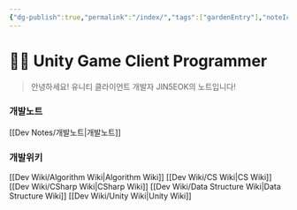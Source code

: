 ```yaml
---
{"dg-publish":true,"permalink":"/index/","tags":["gardenEntry"],"noteIcon":"","created":"2025-07-19T17:50:27.279+09:00","updated":"2025-07-20T03:18:36.089+09:00"}
---
```


# 👨‍💻 Unity Game Client Programmer

> 안녕하세요! 유니티 클라이언트 개발자 JIN5EOK의 노트입니다!

### 개발노트
[[Dev Notes/개발노트\|개발노트]]
### 개발위키
[[Dev Wiki/Algorithm Wiki\|Algorithm Wiki]]
[[Dev Wiki/CS Wiki\|CS Wiki]]
[[Dev Wiki/CSharp Wiki\|CSharp Wiki]]
[[Dev Wiki/Data Structure Wiki\|Data Structure Wiki]]
[[Dev Wiki/Unity Wiki\|Unity Wiki]]
